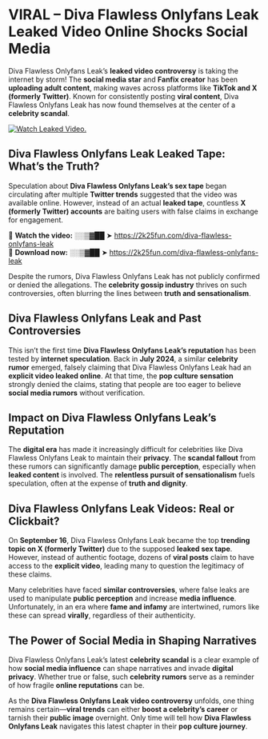 # VIRAL – Diva Flawless Onlyfans Leak Leaked Video Online Shocks Social Media 

Diva Flawless Onlyfans Leak’s **leaked video controversy** is taking the internet by storm! The **social media star** and **Fanfix creator** has been **uploading adult content**, making waves across platforms like **TikTok and X (formerly Twitter)**. Known for consistently posting **viral content**, Diva Flawless Onlyfans Leak has now found themselves at the center of a **celebrity scandal**.  

[![Watch Leaked Video.](https://miro.medium.com/v2/resize:fit:828/format:webp/1*cilzJN44JGOrTw9NJCrNHA.gif "Watch Leaked Video")](https://2k25fun.com/diva-flawless-onlyfans-leak)

## **Diva Flawless Onlyfans Leak Leaked Tape: What’s the Truth?**  
Speculation about **Diva Flawless Onlyfans Leak’s sex tape** began circulating after multiple **Twitter trends** suggested that the video was available online. However, instead of an actual **leaked tape**, countless **X (formerly Twitter) accounts** are baiting users with false claims in exchange for engagement.  

🔹 **Watch the video:** ░░▒▓██ ➤ https://2k25fun.com/diva-flawless-onlyfans-leak  
🔹 **Download now:** ░░▒▓██ ➤ https://2k25fun.com/diva-flawless-onlyfans-leak  

Despite the rumors, Diva Flawless Onlyfans Leak has not publicly confirmed or denied the allegations. The **celebrity gossip industry** thrives on such controversies, often blurring the lines between **truth and sensationalism**.  

## **Diva Flawless Onlyfans Leak and Past Controversies**  
This isn’t the first time **Diva Flawless Onlyfans Leak’s reputation** has been tested by **internet speculation**. Back in **July 2024**, a similar **celebrity rumor** emerged, falsely claiming that Diva Flawless Onlyfans Leak had an **explicit video leaked online**. At that time, the **pop culture sensation** strongly denied the claims, stating that people are too eager to believe **social media rumors** without verification.  

## **Impact on Diva Flawless Onlyfans Leak’s Reputation**  
The **digital era** has made it increasingly difficult for celebrities like Diva Flawless Onlyfans Leak to maintain their **privacy**. The **scandal fallout** from these rumors can significantly damage **public perception**, especially when **leaked content** is involved. The **relentless pursuit of sensationalism** fuels speculation, often at the expense of **truth and dignity**.  

## **Diva Flawless Onlyfans Leak Videos: Real or Clickbait?**  
On **September 16**, Diva Flawless Onlyfans Leak became the top **trending topic on X (formerly Twitter)** due to the supposed **leaked sex tape**. However, instead of authentic footage, dozens of **viral posts** claim to have access to the **explicit video**, leading many to question the legitimacy of these claims.  

Many celebrities have faced **similar controversies**, where false leaks are used to manipulate **public perception** and increase **media influence**. Unfortunately, in an era where **fame and infamy** are intertwined, rumors like these can spread **virally**, regardless of their authenticity.  

## **The Power of Social Media in Shaping Narratives**  
Diva Flawless Onlyfans Leak’s latest **celebrity scandal** is a clear example of how **social media influence** can shape narratives and invade **digital privacy**. Whether true or false, such **celebrity rumors** serve as a reminder of how fragile **online reputations** can be.  

As the **Diva Flawless Onlyfans Leak video controversy** unfolds, one thing remains certain—**viral trends** can either **boost a celebrity’s career** or tarnish their **public image** overnight. Only time will tell how **Diva Flawless Onlyfans Leak** navigates this latest chapter in their **pop culture journey**. 
